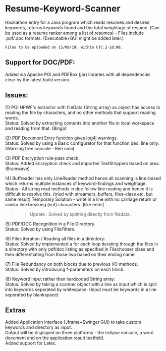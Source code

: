 # Resume-Keyword-Scanner
Hackathon entry for a Java program which reads resumes and desired keywords, returns keywords found and the total weightage of resume. (Can be used as a resume ranker among a list of resumes) - Files include .pdf/.doc formats. (Executable+GUI might be added later.)

```
Files to be uploaded on 15/09/19. within UTC:2-10:00.
```

Support for DOC/PDF:
---
Added via Apache POI and PDFBox (jar) libraries with all dependencies clear by the latest build version. 

Issues:
---
(1) POI HPWF's extractor with fileData (String array) as object has access to reading the file by characters, and no other methods that support reading words. <br>
Status: Solved by extracting contents into another file in local workspace and reading from that. (Bingo)

(2) PDF Document Entry function gives log4j warnings. <br>
Status: Solved by using a Basic configurator for that function dec. line only. (Warning free console - Beri nice)

(3) PDF Encryption rule-pass check. <br>
Status: Added Encryption check and imported TextStrippers based on area. (Brainwave)

(4) Buffreader has only LineReader method hence all scanning is line-based which returns multiple instances of keyword-findings and weightage. <br>
Status : All string read methods in doc follow line reading and hence it is difficult to resolve this. (tried with streamers, buffers, files-class etc. but same result) Temporary Solution - write in a line with no carriage return or similar line breaking (eof) characters. (like enter) 
>> Update : Solved by splitting directly from filedata.

(5) PDF/DOC Recognition in a File Directory. <br>
Status: Solved by using FileFilters.

(6) Files iteration / Reading all files in a directory: <br>
Status: Solved by implemented a for each loop iterating through the files in a directory with only pdf/doc listing as specified in Filechooser class and then differentiating from those two based on their ending name.

(7) File Redundancy on both blocks due to previous I/O methods. <br>
Status: Solved by introducing f-parameters on each block.

(8) Keyword Input rather than hardcoded String array: <br>
Status: Solved by taking a scanner object with a line as input which is split into keywords seperated by whitespace. (Input must be keywords in a line seperated by blankspace)

Extras
---
Added Application Interface (Jframe+Swinger GUI) to take custom keywords and directory as input. <br>
Output will be displayed on three platforms - the eclipse console, a word document and on the application result textfield. <br>
Added support for Latex.
 
